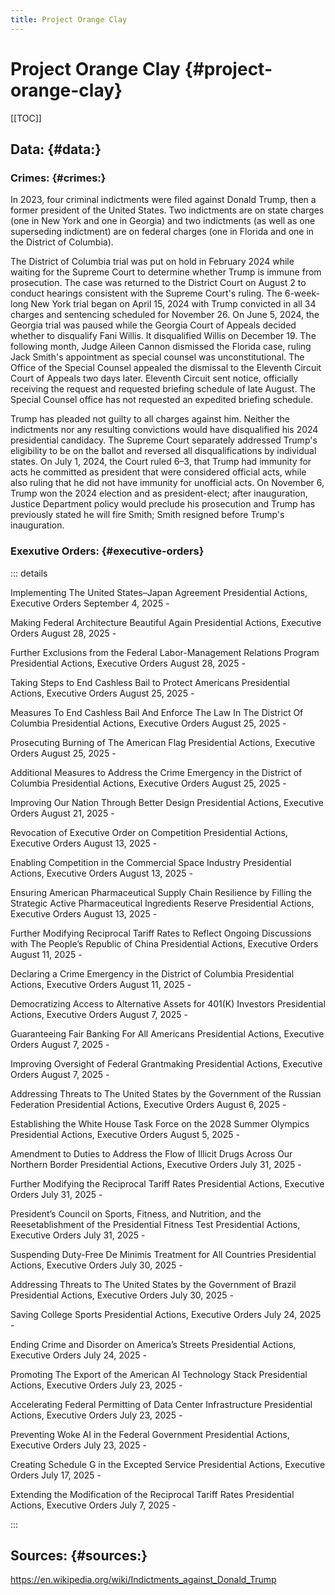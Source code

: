 ```yaml
---
title: Project Orange Clay
---
```


# **Project Orange Clay** {#project-orange-clay}

[[TOC]]
## **Data:** {#data:}

### **Crimes:** {#crimes:}

In 2023, four criminal indictments were filed against Donald Trump, then a former president of the United States. Two indictments are on state charges (one in New York and one in Georgia) and two indictments (as well as one superseding indictment) are on federal charges (one in Florida and one in the District of Columbia).

The District of Columbia trial was put on hold in February 2024 while waiting for the Supreme Court to determine whether Trump is immune from prosecution. The case was returned to the District Court on August 2 to conduct hearings consistent with the Supreme Court's ruling. The 6-week-long New York trial began on April 15, 2024 with Trump convicted in all 34 charges and sentencing scheduled for November 26. On June 5, 2024, the Georgia trial was paused while the Georgia Court of Appeals decided whether to disqualify Fani Willis. It disqualified Willis on December 19. The following month, Judge Aileen Cannon dismissed the Florida case, ruling Jack Smith's appointment as special counsel was unconstitutional. The Office of the Special Counsel appealed the dismissal to the Eleventh Circuit Court of Appeals two days later. Eleventh Circuit sent notice, officially receiving the request and requested briefing schedule of late August. The Special Counsel office has not requested an expedited briefing schedule.

Trump has pleaded not guilty to all charges against him. Neither the indictments nor any resulting convictions would have disqualified his 2024 presidential candidacy. The Supreme Court separately addressed Trump's eligibility to be on the ballot and reversed all disqualifications by individual states. On July 1, 2024, the Court ruled 6–3, that Trump had immunity for acts he committed as president that were considered official acts, while also ruling that he did not have immunity for unofficial acts. On November 6, Trump won the 2024 election and as president-elect; after inauguration, Justice Department policy would preclude his prosecution and Trump has previously stated he will fire Smith; Smith resigned before Trump's inauguration.

### **Exexutive Orders:** {#executive-orders}
::: details

Implementing The United States–Japan Agreement
Presidential Actions, Executive Orders September 4, 2025 -

Making Federal Architecture Beautiful Again
Presidential Actions, Executive Orders August 28, 2025 -

Further Exclusions from the Federal Labor-Management Relations Program
Presidential Actions, Executive Orders August 28, 2025 -

Taking Steps to End Cashless Bail to Protect Americans
Presidential Actions, Executive Orders August 25, 2025 -

Measures To End Cashless Bail And Enforce The Law In The District Of Columbia
Presidential Actions, Executive Orders August 25, 2025 -

Prosecuting Burning of The American Flag
Presidential Actions, Executive Orders August 25, 2025 -

Additional Measures to Address the Crime Emergency in the District of Columbia
Presidential Actions, Executive Orders August 25, 2025 -

Improving Our Nation Through Better Design
Presidential Actions, Executive Orders August 21, 2025 -

Revocation of Executive Order on Competition
Presidential Actions, Executive Orders August 13, 2025 -

Enabling Competition in the Commercial Space Industry
Presidential Actions, Executive Orders August 13, 2025 -

Ensuring American Pharmaceutical Supply Chain Resilience by Filling the Strategic Active Pharmaceutical Ingredients Reserve
Presidential Actions, Executive Orders August 13, 2025 -

Further Modifying Reciprocal Tariff Rates to Reflect Ongoing Discussions with The People’s Republic of China
Presidential Actions, Executive Orders August 11, 2025 -

Declaring a Crime Emergency in the District of Columbia
Presidential Actions, Executive Orders August 11, 2025 -

Democratizing Access to Alternative Assets for 401(K) Investors
Presidential Actions, Executive Orders August 7, 2025 -

Guaranteeing Fair Banking For All Americans
Presidential Actions, Executive Orders August 7, 2025 -

Improving Oversight of Federal Grantmaking
Presidential Actions, Executive Orders August 7, 2025 -

Addressing Threats to The United States by the Government of the Russian Federation
Presidential Actions, Executive Orders August 6, 2025 -

Establishing the White House Task Force on the 2028 Summer Olympics
Presidential Actions, Executive Orders August 5, 2025 -

Amendment to Duties to Address the Flow of Illicit Drugs Across Our Northern Border
Presidential Actions, Executive Orders July 31, 2025 -

Further Modifying the Reciprocal Tariff Rates
Presidential Actions, Executive Orders July 31, 2025 -

President’s Council on Sports, Fitness, and Nutrition, and the Reesetablishment of the Presidential Fitness Test
Presidential Actions, Executive Orders July 31, 2025 -

Suspending Duty-Free De Minimis Treatment for All Countries
Presidential Actions, Executive Orders July 30, 2025 -

Addressing Threats to The United States by the Government of Brazil
Presidential Actions, Executive Orders July 30, 2025 -

Saving College Sports
Presidential Actions, Executive Orders July 24, 2025 -

Ending Crime and Disorder on America’s Streets
Presidential Actions, Executive Orders July 24, 2025 -

Promoting The Export of the American AI Technology Stack
Presidential Actions, Executive Orders July 23, 2025 -

Accelerating Federal Permitting of Data Center Infrastructure
Presidential Actions, Executive Orders July 23, 2025 -

Preventing Woke AI in the Federal Government
Presidential Actions, Executive Orders July 23, 2025 -

Creating Schedule G in the Excepted Service
Presidential Actions, Executive Orders July 17, 2025 -

Extending the Modification of the Reciprocal Tariff Rates
Presidential Actions, Executive Orders July 7, 2025 -


:::
## **Sources:** {#sources:}

https://en.wikipedia.org/wiki/Indictments_against_Donald_Trump
